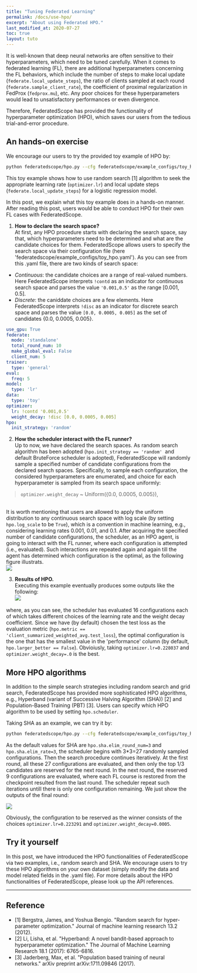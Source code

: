 ```yaml
---
title: "Tuning Federated Learning"
permalink: /docs/use-hpo/
excerpt: "About using Federated HPO."
last_modified_at: 2020-07-27
toc: true
layout: tuto
---
```


It is well-known that deep neural networks are often sensitive to their hyperparameters, which need to be tuned carefully. When it comes to federated learning (FL), there are additional hyperparameters concerning the FL behaviors, which include the number of steps to make local update (`federate.local_update_steps`), the ratio of clients sampled at each round (`federate.sample_client_rate`), the coefficient of proximal regularization in FedProx (`fedprox.mu`), etc. Any poor choices for these hyperparameters would lead to unsatisfactory performances or even divergence.

Therefore, FederatedScope has provided the functionality of hyperparameter optimization (HPO), which saves our users from the tedious trial-and-error procedure.

<a name="774c8ce6"></a>
## An hands-on exercise

We encourage our users to try the provided toy example of HPO by:

```bash
python federatedscope/hpo.py --cfg federatedscope/example_configs/toy_hpo.yaml
```

This toy example shows how to use random search [1] algorithm to seek the appropriate learning rate (`optimizer.lr`) and local update steps (`federate.local_update_steps`) for a logistic regression model.

In this post, we explain what this toy example does in a hands-on manner. After reading this post, users would be able to conduct HPO for their own FL cases with FederatedScope.

1.  **How to declare the search space?**<br />At first, any HPO procedure starts with declaring the search space, say that, which hyperparameters need to be determined and what are the candidate choices for them. FederatedScope allows users to specify the search space via their configuration file (here 'federatedscope/example_configs/toy_hpo.yaml'). As you can see from this .yaml file, there are two kinds of search space: 
   - _Continuous_: the candidate choices are a range of real-valued numbers. Here FederatedScope interprets `!contd` as an indicator for continuous search space and parses the value `'0.001,0.5'` as the range [0.001, 0.5].
   - _Discrete_: the caniddate choices are a few elements. Here FederatedScope interprets `!disc` as an indicator for discrete search space and parses the value `[0.0, 0.0005, 0.005]` as the set of candidates {0.0, 0.0005, 0.005}.
```yaml
use_gpu: True
federate:
  mode: 'standalone'
  total_round_num: 10
  make_global_eval: False
  client_num: 5
trainer:
  type: 'general'
eval:
  freq: 5
model:
  type: 'lr'
data:
  type: 'toy'
optimizer:
  lr: !contd '0.001,0.5'
  weight_decay: !disc [0.0, 0.0005, 0.005]
hpo:
  init_strategy: 'random'
```

2.  **How the scheduler interact with the FL runner?**<br />Up to now, we have declared the search spaces. As random search algorithm has been adopted (`hpo.init_strategy == 'random'`  and default BruteForce scheduler is adopted), FederatedScope will randomly sample a specified number of candidate configurations from the declared search spaces. Specifically, to sample each configuration, the considered hyperparameters are enumerated, and choice for each hyperparameter is sampled from its search space uniformly: 
> `optimizer.weight_decay` ~ Uniform({0.0, 0.0005, 0.005}),

 <br />It is worth mentioning that users are allowed to apply the uniform distribution to any continuous search space with log scale (by setting `hpo.log_scale` to be `True`), which is a convention in machine learning, e.g., considering learning rates 0.001, 0.01, and 0.1. After acquiring the specified number of candidate configurations, the scheduler, as an HPO agent, is going to interact with the FL runner, where each configuration is attempted (i.e., evaluated). Such interactions are repeated again and again till the agent has determined which configuration is the optimal, as the following figure illustrats.<br />![](https://img.alicdn.com/imgextra/i1/O1CN01lHkWop1XE7luBkfF8_!!6000000002891-0-tps-402-146.jpg#crop=0&crop=0&crop=1&crop=1&id=qzMAl&originHeight=146&originWidth=402&originalType=binary&ratio=1&rotation=0&showTitle=false&status=done&style=none&title=) 

3.  **Results of HPO.**<br />Executing this example eventually produces some outputs like the following:<br />![](https://img.alicdn.com/imgextra/i2/O1CN01ZKBQ5F1Vu8sK8Ko9F_!!6000000002712-2-tps-387-290.png#crop=0&crop=0&crop=1&crop=1&id=UUDzR&originHeight=290&originWidth=387&originalType=binary&ratio=1&rotation=0&showTitle=false&status=done&style=none&title=) 

where, as you can see, the scheduler has evaluated 16 configurations each of which takes different choices of the learning rate and the weight decay coefficient. Since we have (by default) chosen the test loss as the evaluation metric (`hpo.metric == 'client_summarized_weighted_avg.test_loss`), the optimal configuration is the one that has the smallest value in the 'performance' column (by default, `hpo.larger_better == False`). Obvioiusly, taking `optimizer.lr=0.228037` and `optimizer.weight_decay=.0` is the best.

<a name="PKsMA"></a>
## More HPO algorithms

In addition to the simple search strategies including random search and grid search, FederatedScope has provided more sophisticated HPO algorithms, e.g., Hyperband (variant of Successive Halving Algorithm (SHA)) [2] and Population-Based Training (PBT) [3]. Users can specify which HPO algorithm to be used by setting `hpo.scheduler`.

Taking SHA as an example, we can try it by:

```bash
python federatedscope/hpo.py --cfg federatedscope/example_configs/toy_hpo.yaml hpo.scheduler sha
```

As the default values for SHA are `hpo.sha.elim_round_num=3` and `hpo.sha.elim_rate=3`, the scheduler begins with 3*3=27 randomly sampled configurations. Then the search procedure continues iteratively. At the first round, all these 27 configurations are evaluated, and then only the top 1/3 candidates are reserved for the next round. In the next round, the reserved 9 configurations are evaluated, where each FL course is restored from the checkpoint resulted from the last round. The scheduler repeat such iterations untill there is only one configuration remaining. We just show the outputs of the final round:

![](https://img.alicdn.com/imgextra/i4/O1CN01UrrEC51vVZddBmQlY_!!6000000006178-2-tps-375-71.png#crop=0&crop=0&crop=1&crop=1&id=CA8y2&originHeight=71&originWidth=375&originalType=binary&ratio=1&rotation=0&showTitle=false&status=done&style=none&title=)

Obviously, the configuration to be reserved as the winner consists of the choices `optimizer.lr=0.223291` and `optimizer.weight_decay=0.0005`.

<a name="acIUE"></a>
## Try it yourself

In this post, we have introduced the HPO functionalities of FederatedScope via two examples, i.e., random search and SHA. We encourage users to try these HPO algorithms on your own dataset (simply modify the data and model related fields in the .yaml file). For more details about the HPO functionalities of FederatedScope, please look up the API references.

---

<a name="Reference"></a>
## Reference

- [1] Bergstra, James, and Yoshua Bengio. "Random search for hyper-parameter optimization." Journal of machine learning research 13.2 (2012).
- [2] Li, Lisha, et al. "Hyperband: A novel bandit-based approach to hyperparameter optimization." The Journal of Machine Learning Research 18.1 (2017): 6765-6816.
- [3] Jaderberg, Max, et al. "Population based training of neural networks." arXiv preprint arXiv:1711.09846 (2017).

